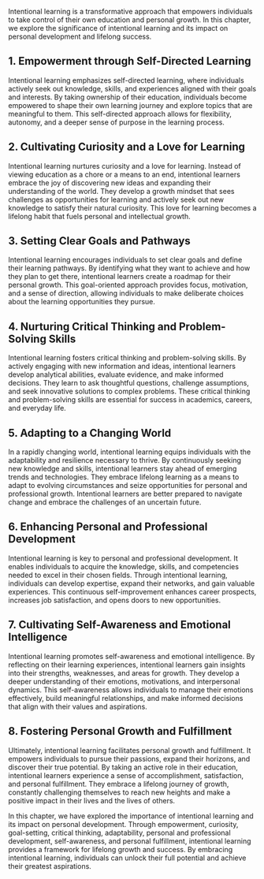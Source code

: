 
Intentional learning is a transformative approach that empowers individuals to take control of their own education and personal growth. In this chapter, we explore the significance of intentional learning and its impact on personal development and lifelong success.

1\. Empowerment through Self-Directed Learning
---------------------------------------------

Intentional learning emphasizes self-directed learning, where individuals actively seek out knowledge, skills, and experiences aligned with their goals and interests. By taking ownership of their education, individuals become empowered to shape their own learning journey and explore topics that are meaningful to them. This self-directed approach allows for flexibility, autonomy, and a deeper sense of purpose in the learning process.

2\. Cultivating Curiosity and a Love for Learning
------------------------------------------------

Intentional learning nurtures curiosity and a love for learning. Instead of viewing education as a chore or a means to an end, intentional learners embrace the joy of discovering new ideas and expanding their understanding of the world. They develop a growth mindset that sees challenges as opportunities for learning and actively seek out new knowledge to satisfy their natural curiosity. This love for learning becomes a lifelong habit that fuels personal and intellectual growth.

3\. Setting Clear Goals and Pathways
-----------------------------------

Intentional learning encourages individuals to set clear goals and define their learning pathways. By identifying what they want to achieve and how they plan to get there, intentional learners create a roadmap for their personal growth. This goal-oriented approach provides focus, motivation, and a sense of direction, allowing individuals to make deliberate choices about the learning opportunities they pursue.

4\. Nurturing Critical Thinking and Problem-Solving Skills
---------------------------------------------------------

Intentional learning fosters critical thinking and problem-solving skills. By actively engaging with new information and ideas, intentional learners develop analytical abilities, evaluate evidence, and make informed decisions. They learn to ask thoughtful questions, challenge assumptions, and seek innovative solutions to complex problems. These critical thinking and problem-solving skills are essential for success in academics, careers, and everyday life.

5\. Adapting to a Changing World
-------------------------------

In a rapidly changing world, intentional learning equips individuals with the adaptability and resilience necessary to thrive. By continuously seeking new knowledge and skills, intentional learners stay ahead of emerging trends and technologies. They embrace lifelong learning as a means to adapt to evolving circumstances and seize opportunities for personal and professional growth. Intentional learners are better prepared to navigate change and embrace the challenges of an uncertain future.

6\. Enhancing Personal and Professional Development
--------------------------------------------------

Intentional learning is key to personal and professional development. It enables individuals to acquire the knowledge, skills, and competencies needed to excel in their chosen fields. Through intentional learning, individuals can develop expertise, expand their networks, and gain valuable experiences. This continuous self-improvement enhances career prospects, increases job satisfaction, and opens doors to new opportunities.

7\. Cultivating Self-Awareness and Emotional Intelligence
--------------------------------------------------------

Intentional learning promotes self-awareness and emotional intelligence. By reflecting on their learning experiences, intentional learners gain insights into their strengths, weaknesses, and areas for growth. They develop a deeper understanding of their emotions, motivations, and interpersonal dynamics. This self-awareness allows individuals to manage their emotions effectively, build meaningful relationships, and make informed decisions that align with their values and aspirations.

8\. Fostering Personal Growth and Fulfillment
--------------------------------------------

Ultimately, intentional learning facilitates personal growth and fulfillment. It empowers individuals to pursue their passions, expand their horizons, and discover their true potential. By taking an active role in their education, intentional learners experience a sense of accomplishment, satisfaction, and personal fulfillment. They embrace a lifelong journey of growth, constantly challenging themselves to reach new heights and make a positive impact in their lives and the lives of others.

In this chapter, we have explored the importance of intentional learning and its impact on personal development. Through empowerment, curiosity, goal-setting, critical thinking, adaptability, personal and professional development, self-awareness, and personal fulfillment, intentional learning provides a framework for lifelong growth and success. By embracing intentional learning, individuals can unlock their full potential and achieve their greatest aspirations.

